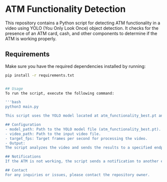 # ATM Functionality Detection

This repository contains a Python script for detecting ATM functionality in a video using YOLO (You Only Look Once) object detection. It checks for the presence of an ATM card, cash, and other components to determine if the ATM is working properly.

## Requirements

Make sure you have the required dependencies installed by running:

```bash
pip install -r requirements.txt


## Usage
To run the script, execute the following command:

'''bash
python3 main.py

This script uses the YOLO model located at atm_functionality_best.pt and processes the video specified in video_path. You can customize the video file and other parameters in the main.py script according to your needs.

## Configuration
- model_path: Path to the YOLO model file (atm_functionality_best.pt).
- video_path: Path to the input video file.
- target_fps: Target frames per second for processing the video.
- Output:
The script analyzes the video and sends the results to a specified endpoint (http://13.235.71.140:5000/atm-functionality) along with additional information such as working status, transaction counts, and the availability of complaint boxes and telephones.

## Notifications
If the ATM is not working, the script sends a notification to another endpoint (http://13.235.71.140:5000/notification) with details about the issue, including a timestamp, message, country, city, branch, and use case.

## Contact
For any inquiries or issues, please contact the repository owner.
